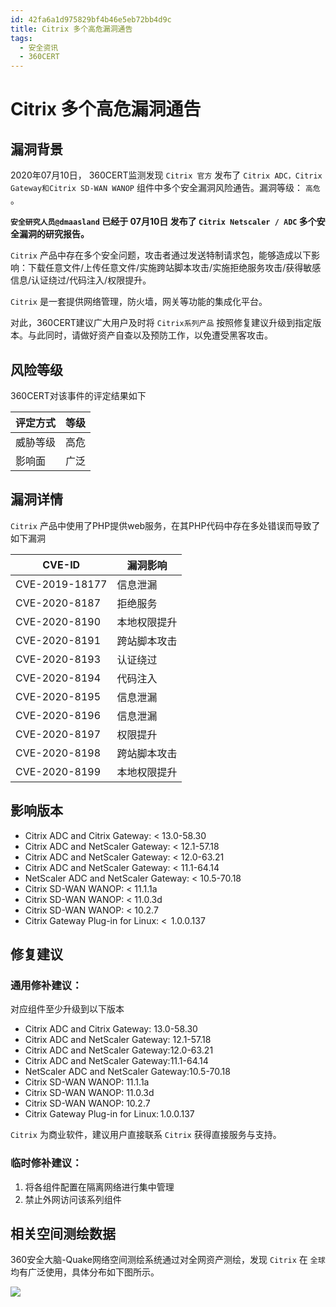 ```yaml
---
id: 42fa6a1d975829bf4b46e5eb72bb4d9c
title: Citrix 多个高危漏洞通告
tags: 
  - 安全资讯
  - 360CERT
---
```


# Citrix 多个高危漏洞通告

漏洞背景
----


2020年07月10日， 360CERT监测发现 `Citrix 官方` 发布了 `Citrix ADC，Citrix Gateway和Citrix SD-WAN WANOP` 组件中多个安全漏洞风险通告。漏洞等级： `高危` 。


 **`安全研究人员@dmaasland` 已经于 07月10日 发布了 `Citrix Netscaler / ADC` 多个安全漏洞的研究报告。** 


 `Citrix` 产品中存在多个安全问题，攻击者通过发送特制请求包，能够造成以下影响：下载任意文件/上传任意文件/实施跨站脚本攻击/实施拒绝服务攻击/获得敏感信息/认证绕过/代码注入/权限提升。


 `Citrix` 是一套提供网络管理，防火墙，网关等功能的集成化平台。


对此，360CERT建议广大用户及时将 `Citrix系列产品` 按照修复建议升级到指定版本。与此同时，请做好资产自查以及预防工作，以免遭受黑客攻击。


风险等级
----


360CERT对该事件的评定结果如下




| 评定方式 | 等级 |
| --- | --- |
| 威胁等级 | 高危 |
| 影响面 | 广泛 |


漏洞详情
----


 `Citrix` 产品中使用了PHP提供web服务，在其PHP代码中存在多处错误而导致了如下漏洞




| CVE-ID | 漏洞影响 |
| --- | --- |
| CVE-2019-18177 | 信息泄漏 |
| CVE-2020-8187 | 拒绝服务 |
| CVE-2020-8190 | 本地权限提升 |
| CVE-2020-8191 | 跨站脚本攻击 |
| CVE-2020-8193 | 认证绕过 |
| CVE-2020-8194 | 代码注入 |
| CVE-2020-8195 | 信息泄漏 |
| CVE-2020-8196 | 信息泄漏 |
| CVE-2020-8197 | 权限提升 |
| CVE-2020-8198 | 跨站脚本攻击 |
| CVE-2020-8199 | 本地权限提升 |


影响版本
----


* Citrix ADC and Citrix Gateway: < 13.0-58.30
* Citrix ADC and NetScaler Gateway: < 12.1-57.18
* Citrix ADC and NetScaler Gateway: < 12.0-63.21
* Citrix ADC and NetScaler Gateway: < 11.1-64.14
* NetScaler ADC and NetScaler Gateway: < 10.5-70.18
* Citrix SD-WAN WANOP: < 11.1.1a
* Citrix SD-WAN WANOP: < 11.0.3d
* Citrix SD-WAN WANOP: < 10.2.7
* Citrix Gateway Plug-in for Linux: <  1.0.0.137


修复建议
----


### 通用修补建议：


对应组件至少升级到以下版本


* Citrix ADC and Citrix Gateway: 13.0-58.30
* Citrix ADC and NetScaler Gateway: 12.1-57.18
* Citrix ADC and NetScaler Gateway:12.0-63.21
* Citrix ADC and NetScaler Gateway:11.1-64.14
* NetScaler ADC and NetScaler Gateway:10.5-70.18
* Citrix SD-WAN WANOP: 11.1.1a
* Citrix SD-WAN WANOP: 11.0.3d
* Citrix SD-WAN WANOP: 10.2.7
* Citrix Gateway Plug-in for Linux: 1.0.0.137 


 `Citrix` 为商业软件，建议用户直接联系 `Citrix` 获得直接服务与支持。


### 临时修补建议：


1. 将各组件配置在隔离网络进行集中管理
2. 禁止外网访问该系列组件


相关空间测绘数据
--------


360安全大脑-Quake网络空间测绘系统通过对全网资产测绘，发现 `Citrix` 在 `全球` 均有广泛使用，具体分布如下图所示。


![](https://p403.ssl.qhimgs4.com/t01ec4b58e7db33de1a.png)


